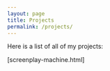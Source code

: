 ```yaml
---
layout: page
title: Projects
permalink: /projects/
---
```


Here is a list of all of my projects:

[screenplay-machine.html]
